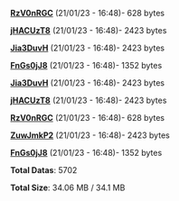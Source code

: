 [**RzV0nRGC**](/data/RzV0nRGC.txt) (21/01/23 - 16:48)- 628 bytes

[**jHACUzT8**](/data/jHACUzT8.txt) (21/01/23 - 16:48)- 2423 bytes

[**Jia3DuvH**](/data/Jia3DuvH.txt) (21/01/23 - 16:48)- 2423 bytes

[**FnGs0jJ8**](/data/FnGs0jJ8.txt) (21/01/23 - 16:48)- 1352 bytes

[**Jia3DuvH**](/data/Jia3DuvH.txt) (21/01/23 - 16:48)- 2423 bytes

[**jHACUzT8**](/data/jHACUzT8.txt) (21/01/23 - 16:48)- 2423 bytes

[**RzV0nRGC**](/data/RzV0nRGC.txt) (21/01/23 - 16:48)- 628 bytes

[**ZuwJmkP2**](/data/ZuwJmkP2.txt) (21/01/23 - 16:48)- 2423 bytes

[**FnGs0jJ8**](/data/FnGs0jJ8.txt) (21/01/23 - 16:48)- 1352 bytes

**Total Datas**: 5702

**Total Size**: 34.06 MB / 34.1 MB